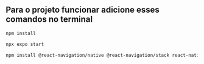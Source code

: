 ## Para o projeto funcionar adicione esses comandos no terminal

   ```bash
   npm install
   ```

   ```bash
   npx expo start
   ```

   ```bash
   npm install @react-navigation/native @react-navigation/stack react-native-screens react-native-safe-area-context @react-navigation/bottom-tabs
   ```


